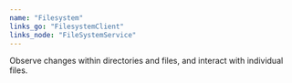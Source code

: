 ```yaml
---
name: "Filesystem"
links_go: "FilesystemClient"
links_node: "FileSystemService"
---
```

Observe changes within directories and files, and interact with individual files.
